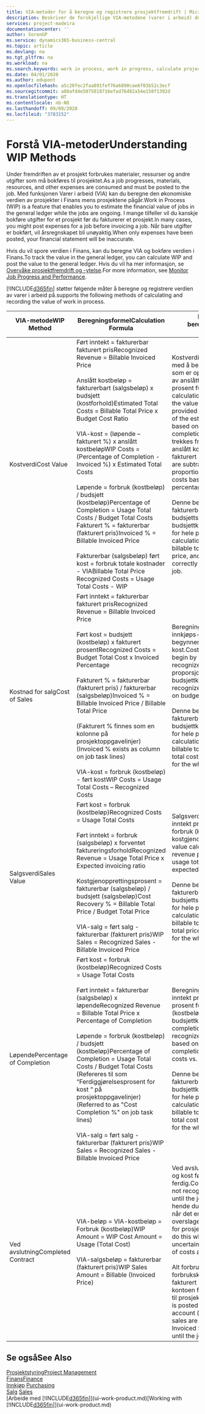 ```yaml
---
title: VIA-metoder for å beregne og registrere prosjektfremdrift | Microsoft-dokumentasjon
description: Beskriver de forskjellige VIA-metodene (varer i arbeid) du kan bruke til å bokføre, overvåke og beregne økonomiske opplysninger for prosjekter som pågår.
services: project-madeira
documentationcenter: ''
author: SorenGP
ms.service: dynamics365-business-central
ms.topic: article
ms.devlang: na
ms.tgt_pltfrm: na
ms.workload: na
ms.search.keywords: work in process, work in progress, calculate project WIP
ms.date: 04/01/2020
ms.author: edupont
ms.openlocfilehash: a5c20fec2faa891fef76a6890cae6f03b52c3ecf
ms.sourcegitcommit: a80afd4e5075018716efad76d82a54e158f1392d
ms.translationtype: HT
ms.contentlocale: nb-NO
ms.lasthandoff: 09/09/2020
ms.locfileid: "3783152"
---
```

# <a name="understanding-wip-methods"></a><span data-ttu-id="0e92b-103">Forstå VIA-metoder</span><span class="sxs-lookup"><span data-stu-id="0e92b-103">Understanding WIP Methods</span></span>
<span data-ttu-id="0e92b-104">Under fremdriften av et prosjekt forbrukes materialer, ressurser og andre utgifter som må bokføres til prosjektet.</span><span class="sxs-lookup"><span data-stu-id="0e92b-104">As a job progresses, materials, resources, and other expenses are consumed and must be posted to the job.</span></span> <span data-ttu-id="0e92b-105">Med funksjonen Varer i arbeid (VIA) kan du beregne den økonomiske verdien av prosjekter i Finans mens prosjektene pågår.</span><span class="sxs-lookup"><span data-stu-id="0e92b-105">Work in Process (WIP) is a feature that enables you to estimate the financial value of jobs in the general ledger while the jobs are ongoing.</span></span> <span data-ttu-id="0e92b-106">I mange tilfeller vil du kanskje bokføre utgifter for et prosjekt før du fakturerer et prosjekt.</span><span class="sxs-lookup"><span data-stu-id="0e92b-106">In many cases, you might post expenses for a job before invoicing a job.</span></span> <span data-ttu-id="0e92b-107">Når bare utgifter er bokført, vil årsregnskapet bli unøyaktig.</span><span class="sxs-lookup"><span data-stu-id="0e92b-107">When only expenses have been posted, your financial statement will be inaccurate.</span></span>

<span data-ttu-id="0e92b-108">Hvis du vil spore verdien i Finans, kan du beregne VIA og bokføre verdien i Finans.</span><span class="sxs-lookup"><span data-stu-id="0e92b-108">To track the value in the general ledger, you can calculate WIP and post the value to the general ledger.</span></span> <span data-ttu-id="0e92b-109">Hvis du vil ha mer informasjon, se [Overvåke prosjektfremdrift og -ytelse](projects-how-monitor-progress-performance.md).</span><span class="sxs-lookup"><span data-stu-id="0e92b-109">For more information, see [Monitor Job Progress and Performance](projects-how-monitor-progress-performance.md).</span></span>

[!INCLUDE[d365fin](includes/d365fin_md.md)] <span data-ttu-id="0e92b-110">støtter følgende måter å beregne og registrere verdien av varer i arbeid på.</span><span class="sxs-lookup"><span data-stu-id="0e92b-110">supports the following methods of calculating and recording the value of work in process.</span></span>

| <span data-ttu-id="0e92b-111">VIA-metode</span><span class="sxs-lookup"><span data-stu-id="0e92b-111">WIP Method</span></span> | <span data-ttu-id="0e92b-112">Beregningsformel</span><span class="sxs-lookup"><span data-stu-id="0e92b-112">Calculation Formula</span></span> | <span data-ttu-id="0e92b-113">Beskrivelse av beregning</span><span class="sxs-lookup"><span data-stu-id="0e92b-113">Calculation Description</span></span> |
| --- | --- | --- |
| <span data-ttu-id="0e92b-114">Kostverdi</span><span class="sxs-lookup"><span data-stu-id="0e92b-114">Cost Value</span></span> |<span data-ttu-id="0e92b-115">Ført inntekt = fakturerbar fakturert pris</span><span class="sxs-lookup"><span data-stu-id="0e92b-115">Recognized Revenue = Billable Invoiced Price</span></span><br /><br /> <span data-ttu-id="0e92b-116">Anslått kostbeløp = fakturerbart (salgsbeløp) x budsjett (kostforhold)</span><span class="sxs-lookup"><span data-stu-id="0e92b-116">Estimated Total Costs = Billable Total Price x Budget Cost Ratio</span></span><br /><br /> <span data-ttu-id="0e92b-117">VIA-kost = (løpende – fakturert %) x anslått kostbeløp</span><span class="sxs-lookup"><span data-stu-id="0e92b-117">WIP Costs = (Percentage of Completion - Invoiced %) x Estimated Total Costs</span></span><br /><br /> <span data-ttu-id="0e92b-118">Løpende = forbruk (kostbeløp) / budsjett (kostbeløp)</span><span class="sxs-lookup"><span data-stu-id="0e92b-118">Percentage of Completion = Usage Total Costs / Budget Total Costs</span></span><br /> <span data-ttu-id="0e92b-119">Fakturert % = fakturerbar (fakturert pris)</span><span class="sxs-lookup"><span data-stu-id="0e92b-119">Invoiced % = Billable Invoiced Price</span></span><br /><br /> <span data-ttu-id="0e92b-120">Fakturerbar (salgsbeløp) ført kost = forbruk totale kostnader - VIA</span><span class="sxs-lookup"><span data-stu-id="0e92b-120">Billable Total Price Recognized Costs = Usage Total Costs - WIP</span></span> |<span data-ttu-id="0e92b-121">Kostverdiberegninger starter med å beregne verdien av det som er oppgitt, ved å ta en andel av anslått kostbeløp basert på prosent fullført.</span><span class="sxs-lookup"><span data-stu-id="0e92b-121">Cost value calculations start by calculating the value of what has been provided by taking a proportion of the estimated total costs based on percentage of completion.</span></span> <span data-ttu-id="0e92b-122">Fakturert kost trekkes fra ved å ta en andel av anslått kostbeløp basert på fakturert prosent.</span><span class="sxs-lookup"><span data-stu-id="0e92b-122">Invoiced costs are subtracted by taking a proportion of the estimated total costs based on the invoiced percentage.</span></span><br /><br /> <span data-ttu-id="0e92b-123">Denne beregningen krever at det fakturerbare salgsbeløpet, budsjettsalgsbeløpet og budsjettkostbeløpet angis riktig for hele prosjektet.</span><span class="sxs-lookup"><span data-stu-id="0e92b-123">This calculation requires that the billable total price, budget total price, and budget total costs be correctly entered for the whole job.</span></span> |
| <span data-ttu-id="0e92b-124">Kostnad for salg</span><span class="sxs-lookup"><span data-stu-id="0e92b-124">Cost of Sales</span></span> |<span data-ttu-id="0e92b-125">Ført inntekt = fakturerbar fakturert pris</span><span class="sxs-lookup"><span data-stu-id="0e92b-125">Recognized Revenue = Billable Invoiced Price</span></span><br /><br /> <span data-ttu-id="0e92b-126">Ført kost = budsjett (kostbeløp) x fakturert prosent</span><span class="sxs-lookup"><span data-stu-id="0e92b-126">Recognized Costs = Budget Total Cost x Invoiced Percentage</span></span><br /><br /> <span data-ttu-id="0e92b-127">Fakturert % = fakturerbar (fakturert pris) / fakturerbar (salgsbeløp)</span><span class="sxs-lookup"><span data-stu-id="0e92b-127">Invoiced % = Billable Invoiced Price / Billable Total Price</span></span><br /><br /> <span data-ttu-id="0e92b-128">(Fakturert % finnes som en kolonne på prosjektoppgavelinjer)</span><span class="sxs-lookup"><span data-stu-id="0e92b-128">(Invoiced % exists as column on job task lines)</span></span><br /><br /> <span data-ttu-id="0e92b-129">VIA-kost = forbruk (kostbeløp) - ført kost</span><span class="sxs-lookup"><span data-stu-id="0e92b-129">WIP Costs = Usage Total Costs – Recognized Costs</span></span> |<span data-ttu-id="0e92b-130">Beregning av solgte varers innkjøps- eller produksjonspris begynner ved å beregne ført kost.</span><span class="sxs-lookup"><span data-stu-id="0e92b-130">Cost of sales calculations begin by calculating the recognized costs.</span></span> <span data-ttu-id="0e92b-131">Kost føres proporsjonalt basert på budsjettkostbeløp.</span><span class="sxs-lookup"><span data-stu-id="0e92b-131">Costs are recognized proportionally based on budget total costs.</span></span><br /><br /> <span data-ttu-id="0e92b-132">Denne beregningen krever at det fakturerbare salgsbeløpet og budsjettkostbeløpet angis riktig for hele prosjektet.</span><span class="sxs-lookup"><span data-stu-id="0e92b-132">This calculation requires that the billable total price and budget total costs be correctly entered for the whole job.</span></span> |
| <span data-ttu-id="0e92b-133">Salgsverdi</span><span class="sxs-lookup"><span data-stu-id="0e92b-133">Sales Value</span></span> |<span data-ttu-id="0e92b-134">Ført kost = forbruk (kostbeløp)</span><span class="sxs-lookup"><span data-stu-id="0e92b-134">Recognized Costs = Usage Total Costs</span></span><br /><br /> <span data-ttu-id="0e92b-135">Ført inntekt = forbruk (salgsbeløp) x forventet faktureringsforhold</span><span class="sxs-lookup"><span data-stu-id="0e92b-135">Recognized Revenue = Usage Total Price x Expected invoicing ratio</span></span><br /><br /> <span data-ttu-id="0e92b-136">Kostgjenopprettingsprosent = fakturerbar (salgsbeløp) / budsjett (salgsbeløp)</span><span class="sxs-lookup"><span data-stu-id="0e92b-136">Cost Recovery % = Billable Total Price / Budget Total Price</span></span><br /><br /> <span data-ttu-id="0e92b-137">VIA-salg = ført salg - fakturerbar (fakturert pris)</span><span class="sxs-lookup"><span data-stu-id="0e92b-137">WIP Sales = Recognized Sales - Billable Invoiced Price</span></span> |<span data-ttu-id="0e92b-138">Salgsverdiberegninger fører inntekt proporsjonalt basert på forbruk (kostbeløp) og forventet kostgjenopprettingsforhold.</span><span class="sxs-lookup"><span data-stu-id="0e92b-138">Sales value calculations recognize revenue proportionally based on usage total costs and the expected cost recovery ratio.</span></span><br /><br /> <span data-ttu-id="0e92b-139">Denne beregningen krever at det fakturerbare salgsbeløpet og budsjettsalgsbeløpet angis riktig for hele prosjektet.</span><span class="sxs-lookup"><span data-stu-id="0e92b-139">This calculation requires that the billable total price and budget total price be correctly entered for the whole job.</span></span> |
| <span data-ttu-id="0e92b-140">Løpende</span><span class="sxs-lookup"><span data-stu-id="0e92b-140">Percentage of Completion</span></span> |<span data-ttu-id="0e92b-141">Ført kost = forbruk (kostbeløp)</span><span class="sxs-lookup"><span data-stu-id="0e92b-141">Recognized Costs = Usage Total Costs</span></span><br /><br /> <span data-ttu-id="0e92b-142">Ført inntekt = fakturerbar (salgsbeløp) x løpende</span><span class="sxs-lookup"><span data-stu-id="0e92b-142">Recognized Revenue = Billable Total Price x Percentage of Completion</span></span><br /><br /> <span data-ttu-id="0e92b-143">Løpende = forbruk (kostbeløp) / budsjett (kostbeløp)</span><span class="sxs-lookup"><span data-stu-id="0e92b-143">Percentage of Completion = Usage Total Costs / Budget Total Costs</span></span><br /> <span data-ttu-id="0e92b-144">(Refereres til som “Ferdiggjørelsesprosent for kost “ på prosjektoppgavelinjer)</span><span class="sxs-lookup"><span data-stu-id="0e92b-144">(Referred to as "Cost Completion %" on job task lines)</span></span><br /><br /> <span data-ttu-id="0e92b-145">VIA-salg = ført salg - fakturerbar (fakturert pris)</span><span class="sxs-lookup"><span data-stu-id="0e92b-145">WIP Sales = Recognized Sales - Billable Invoiced Price</span></span> |<span data-ttu-id="0e92b-146">Beregninger av Løpende fører inntekt proporsjonalt basert på prosent fullført, det vil si forbruk (kostbeløp) i forhold til budsjettkost.</span><span class="sxs-lookup"><span data-stu-id="0e92b-146">Percentage of completion calculations recognize revenue proportionally based on the percentage of completion, that is, usage total costs vs. budget costs.</span></span><br /><br /> <span data-ttu-id="0e92b-147">Denne beregningen krever at det fakturerbare salgsbeløpet og budsjettkostbeløpet angis riktig for hele prosjektet.</span><span class="sxs-lookup"><span data-stu-id="0e92b-147">This calculation requires that the billable total price and budget total costs be correctly entered for the whole job.</span></span> |
| <span data-ttu-id="0e92b-148">Ved avslutning</span><span class="sxs-lookup"><span data-stu-id="0e92b-148">Completed Contract</span></span> |<span data-ttu-id="0e92b-149">VIA-beløp = VIA-kostbeløp = Forbruk (kostbeløp)</span><span class="sxs-lookup"><span data-stu-id="0e92b-149">WIP Amount = WIP Cost Amount = Usage (Total Cost)</span></span><br /><br /> <span data-ttu-id="0e92b-150">VIA-salgsbeløp = fakturerbar (fakturert pris)</span><span class="sxs-lookup"><span data-stu-id="0e92b-150">WIP Sales Amount = Billable (Invoiced Price)</span></span> |<span data-ttu-id="0e92b-151">Ved avslutning fører ikke inntekt og kost før prosjektet er ferdig.</span><span class="sxs-lookup"><span data-stu-id="0e92b-151">Completed contract does not recognize revenue and costs until the job is complete.</span></span> <span data-ttu-id="0e92b-152">Det kan hende du ønsker å gjøre dette når det er stor usikkerhet rundt overslagene for kost og inntekt for prosjektet.</span><span class="sxs-lookup"><span data-stu-id="0e92b-152">You may want to do this when there is high uncertainty around the estimates of costs and revenue for the job.</span></span><br /><br /> <span data-ttu-id="0e92b-153">Alt forbruk bokføres i VIA-forbrukskontoen (aktiva), og alt fakturert salg bokføres i VIA-kontoen for fakturert salg (gjeld) til prosjektet er ferdig.</span><span class="sxs-lookup"><span data-stu-id="0e92b-153">All usage is posted to the WIP Costs account (asset) and all invoiced sales are posted to the WIP Invoiced Sales account (liability) until the job is complete.</span></span> |

## <a name="see-also"></a><span data-ttu-id="0e92b-154">Se også</span><span class="sxs-lookup"><span data-stu-id="0e92b-154">See Also</span></span>
[<span data-ttu-id="0e92b-155">Prosjektstyring</span><span class="sxs-lookup"><span data-stu-id="0e92b-155">Project Management</span></span>](projects-manage-projects.md)  
[<span data-ttu-id="0e92b-156">Finans</span><span class="sxs-lookup"><span data-stu-id="0e92b-156">Finance</span></span>](finance.md)  
<span data-ttu-id="0e92b-157">[Innkjøp](purchasing-manage-purchasing.md)       </span><span class="sxs-lookup"><span data-stu-id="0e92b-157">[Purchasing](purchasing-manage-purchasing.md)       </span></span>  
<span data-ttu-id="0e92b-158">[Salg](sales-manage-sales.md)    </span><span class="sxs-lookup"><span data-stu-id="0e92b-158">[Sales](sales-manage-sales.md)    </span></span>  
<span data-ttu-id="0e92b-159">[Arbeide med [!INCLUDE[d365fin](includes/d365fin_md.md)]](ui-work-product.md)</span><span class="sxs-lookup"><span data-stu-id="0e92b-159">[Working with [!INCLUDE[d365fin](includes/d365fin_md.md)]](ui-work-product.md)</span></span>  
